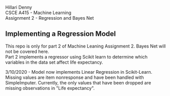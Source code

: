 Hillari Denny  
CSCE A415 - Machine Learning  
Assignment 2 - Regression and Bayes Net


## Implementing a Regression Model
This repo is only for part 2 of Machine Leaning Assignment 2. Bayes Net will not be covered here.  
Part 2 implements a regressor using Scikit learn to determine which variables in the data set affect life expectancy.  

3/10/2020 - Model now implements Linear Regression in Scikit-Learn. Missing values are item nonresponse and 
have been handled with SimpleImputer. Currently, the only values that have been dropped are missing observations 
in "Life expectancy". 